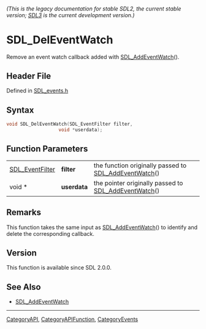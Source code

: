 ###### (This is the legacy documentation for stable SDL2, the current stable version; [SDL3](https://wiki.libsdl.org/SDL3/) is the current development version.)
# SDL_DelEventWatch

Remove an event watch callback added with [SDL_AddEventWatch](SDL_AddEventWatch)().

## Header File

Defined in [SDL_events.h](https://github.com/libsdl-org/SDL/blob/SDL2/include/SDL_events.h)

## Syntax

```c
void SDL_DelEventWatch(SDL_EventFilter filter,
                   void *userdata);
```

## Function Parameters

|                                    |              |                                                                            |
| ---------------------------------- | ------------ | -------------------------------------------------------------------------- |
| [SDL_EventFilter](SDL_EventFilter) | **filter**   | the function originally passed to [SDL_AddEventWatch](SDL_AddEventWatch)() |
| void *                             | **userdata** | the pointer originally passed to [SDL_AddEventWatch](SDL_AddEventWatch)()  |

## Remarks

This function takes the same input as
[SDL_AddEventWatch](SDL_AddEventWatch)() to identify and delete the
corresponding callback.

## Version

This function is available since SDL 2.0.0.

## See Also

- [SDL_AddEventWatch](SDL_AddEventWatch)

----
[CategoryAPI](CategoryAPI), [CategoryAPIFunction](CategoryAPIFunction), [CategoryEvents](CategoryEvents)


